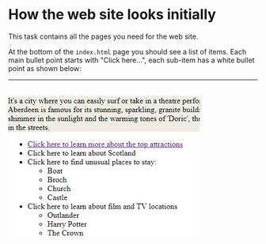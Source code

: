 # How the web site looks initially

This task contains all the pages you need for the web site.

At the bottom of the `index.html` page you should see a list of items. Each main bullet point starts with "Click here...", each sub-item has a white bullet point as shown below:

---
![image](image_3.png)
---